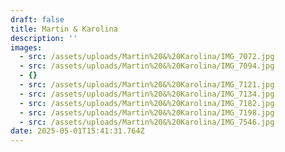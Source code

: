 ```yaml
---
draft: false
title: Martin & Karolina
description: ''
images:
  - src: /assets/uploads/Martin%20&%20Karolina/IMG_7072.jpg
  - src: /assets/uploads/Martin%20&%20Karolina/IMG_7094.jpg
  - {}
  - src: /assets/uploads/Martin%20&%20Karolina/IMG_7121.jpg
  - src: /assets/uploads/Martin%20&%20Karolina/IMG_7134.jpg
  - src: /assets/uploads/Martin%20&%20Karolina/IMG_7182.jpg
  - src: /assets/uploads/Martin%20&%20Karolina/IMG_7198.jpg
  - src: /assets/uploads/Martin%20&%20Karolina/IMG_7546.jpg
date: 2025-05-01T15:41:31.764Z
---
```


